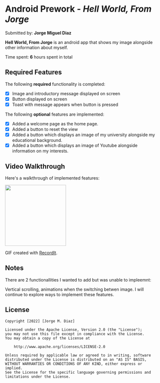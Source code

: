 # Android Prework - *Hell World, From Jorge*

Submitted by: **Jorge Miguel Diaz**

**Hell World, From Jorge** is an android app that shows my image alongside other information about myself. 

Time spent: **6** hours spent in total

## Required Features

The following **required** functionality is completed:

* [x] Image and introductory message displayed on screen
* [x] Button displayed on screen
* [x] Toast with message appears when button is pressed 

The following **optional** features are implemented:

* [X] Added a welcome page as the home page.
* [X] Added a button to reset the view
* [X] Added a button which displays an image of my university alongside my educational background.
* [X] Added a button which displays an image of Youtube alongside information on my interests.  

## Video Walkthrough

Here's a walkthrough of implemented features:

<img src="http://g.recordit.co/89Os2GBFps.gif" width=200><br>

<!-- Replace this with whatever GIF tool you used! -->
GIF created with [RecordIt](https://recordit.co/).  


## Notes

There are 2 functionallities I wanted to add but was unable to impleemnt:

Vertical scrolling, animations when the switching betwen image. I will continue 
to explore ways to implement these features. 

## License

    Copyright [2022] [Jorge M. Diaz]

    Licensed under the Apache License, Version 2.0 (the "License");
    you may not use this file except in compliance with the License.
    You may obtain a copy of the License at

        http://www.apache.org/licenses/LICENSE-2.0

    Unless required by applicable law or agreed to in writing, software
    distributed under the License is distributed on an "AS IS" BASIS,
    WITHOUT WARRANTIES OR CONDITIONS OF ANY KIND, either express or implied.
    See the License for the specific language governing permissions and
    limitations under the License.